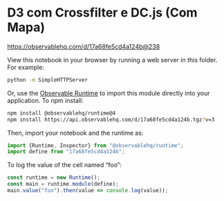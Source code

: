 # D3 com Crossfilter e DC.js (Com Mapa)

https://observablehq.com/d/17a68fe5cd4a124b@238

View this notebook in your browser by running a web server in this folder. For
example:

~~~sh
python -m SimpleHTTPServer
~~~

Or, use the [Observable Runtime](https://github.com/observablehq/runtime) to
import this module directly into your application. To npm install:

~~~sh
npm install @observablehq/runtime@4
npm install https://api.observablehq.com/d/17a68fe5cd4a124b.tgz?v=3
~~~

Then, import your notebook and the runtime as:

~~~js
import {Runtime, Inspector} from "@observablehq/runtime";
import define from "17a68fe5cd4a124b";
~~~

To log the value of the cell named “foo”:

~~~js
const runtime = new Runtime();
const main = runtime.module(define);
main.value("foo").then(value => console.log(value));
~~~
